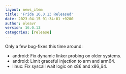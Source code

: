 ```yaml
---
layout: news_item
title: 'Frida 16.0.13 Released'
date: 2023-04-15 01:34:01 +0200
author: oleavr
version: 16.0.13
categories: [release]
---
```


Only a few bug-fixes this time around:

- android: Fix dynamic linker probing on older systems.
- android: Limit graceful injection to arm and arm64.
- linux: Fix syscall wait logic on x86 and x86_64.
